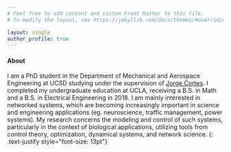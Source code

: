 ```yaml
---
# Feel free to add content and custom Front Matter to this file.
# To modify the layout, see https://jekyllrb.com/docs/themes/#overriding-theme-defaults

layout: single
author_profile: true
---
```


#### About
I am a PhD student in the Department of Mechanical and Aerospace Engineering at UCSD studying under the supervision of 
[Jorge Cortes](http://carmenere.ucsd.edu/jorge/index.html). I completed my undergraduate education at UCLA, receiving 
a B.S. in Math and a B.S. in Electrical Engineering in 2018. I am mainly interested in networked systems, which are becoming increasingly important in science and engineering applications (eg. neuroscience, traffic management, power systems). 
My research concerns the modeling and control of such systems, particularly in the context of biological applications, utilizing tools from control theory, optimization, dynamical systems, and network science. 
{: .text-justify style="font-size: 13pt"}

